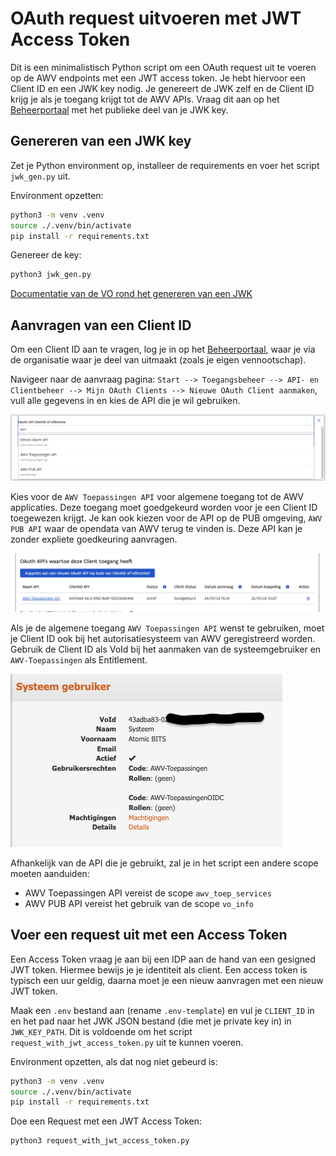 # OAuth request uitvoeren met JWT Access Token

Dit is een minimalistisch Python script om een OAuth request uit te voeren op de AWV endpoints met een JWT access token. Je hebt hiervoor een Client ID en een JWK key nodig. Je genereert de JWK zelf en de Client ID krijg je als je toegang krijgt tot de AWV APIs. Vraag dit aan op het [Beheerportaal](https://beheerportaal.vlaanderen.be/) met het publieke deel van je JWK key.


## Genereren van een JWK key

Zet je Python environment op, installeer de requirements en voer het script `jwk_gen.py` uit.

Environment opzetten:
```bash
python3 -m venv .venv
source ./.venv/bin/activate
pip install -r requirements.txt
```

Genereer de key: 
```bash
python3 jwk_gen.py
```

[Documentatie van de VO rond het genereren van een JWK](https://authenticatie.vlaanderen.be/docs/beveiligen-van-toepassingen/integratie-methoden/oidc/technische-info/client-authenticatie/#voorbeeld-van-een-publieke-sleutel-jwk-zoals-te-bezorgen-aan-het-integratieteam)

## Aanvragen van een Client ID

Om een Client ID aan te vragen, log je in op het [Beheerportaal](https://beheerportaal.vlaanderen.be/), waar je via de organisatie waar je deel van uitmaakt (zoals je eigen vennootschap). 

Navigeer naar de aanvraag pagina: `Start --> Toegangsbeheer --> API- en Clientbeheer --> Mijn OAuth Clients --> Nieuwe OAuth Client aanmaken`, vull alle gegevens in en kies de API die je wil gebruiken.
 

![Keuze uit verschillende AWV APIs](img/beheerportaal-NaamAPI.png)

Kies voor de `AWV Toepassingen API` voor algemene toegang tot de AWV applicaties. Deze toegang moet goedgekeurd worden voor je een Client ID toegewezen krijgt. Je kan ook kiezen voor de API op de PUB omgeving, `AWV PUB API` waar de opendata van AWV terug te vinden is. Deze API kan je zonder expliete goedkeuring aanvragen.

![AWV Toepassingen API](img/beheerportaal-ClientID.png)


Als je de algemene toegang `AWV Toepassingen API` wenst te gebruiken, moet je Client ID ook bij het autorisatiesysteem van AWV geregistreerd worden. Gebruik de Client ID als VoId bij het aanmaken van de systeemgebruiker en `AWV-Toepassingen` als Entitlement.

![Systeemgebruiker in P&O](img/PenO-systeemgebruiker.png)

Afhankelijk van de API die je gebruikt, zal je in het script een andere scope moeten aanduiden: 

- AWV Toepassingen API vereist de scope `awv_toep_services`
- AWV PUB API vereist het gebruik van de scope `vo_info`



## Voer een request uit met een Access Token

Een Access Token vraag je aan bij een IDP aan de hand van een gesigned JWT token. Hiermee bewijs je je identiteit als client. Een access token is typisch een uur geldig, daarna moet je een nieuw aanvragen met een nieuw JWT token. 

Maak een `.env` bestand aan (rename `.env-template`) en vul je `CLIENT_ID` in en het pad naar het JWK JSON bestand (die met je private key in) in `JWK_KEY_PATH`. Dit is voldoende om het script `request_with_jwt_access_token.py` uit te kunnen voeren.

Environment opzetten, als dat nog niet gebeurd is:
```bash
python3 -m venv .venv
source ./.venv/bin/activate
pip install -r requirements.txt
```

Doe een Request met een JWT Access Token: 
```bash
python3 request_with_jwt_access_token.py
```
